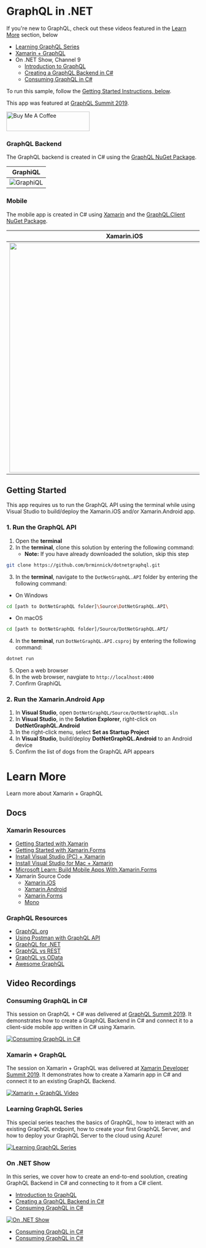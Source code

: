 # GraphQL in .NET

If you're new to GraphQL, check out these videos featured in the [Learn More](#learn-more) section, below
- [Learning GraphQL Series](#learning-graphql-series)
- [Xamarin + GraphQL](#xamarin--graphql)
- On .NET Show, Channel 9
  - [Introduction to GraphQL](https://channel9.msdn.com/Shows/On-NET/Introduction-to-GraphQL?WT.mc_id=dotnetgraphql-github-bramin)
  - [Creating a GraphQL Backend in C#](https://channel9.msdn.com/Shows/On-NET/Creating-a-GraphQL-Backend?WT.mc_id=dotnetgraphql-github-bramin)
  - [Consuming GraphQL in C#](https://channel9.msdn.com/Shows/On-NET/Consuming-a-GraphQL-in-C?WT.mc_id=dotnetgraphql-codetraveler-bramin)

To run this sample, follow the [Getting Started Instructions, below](#getting-started).

This app was featured at [GraphQL Summit 2019](https://codetraveler.io/GraphQLSummit-DotNet). 

<a href="https://www.buymeacoffee.com/bminnick" target="_blank"><img src="https://cdn.buymeacoffee.com/buttons/default-orange.png" alt="Buy Me A Coffee" style="height: 51px !important;width: 217px !important;" ></a>


### GraphQL Backend
The GraphQL backend is created in C# using the [GraphQL NuGet Package](https://www.nuget.org/packages/GraphQL/).

| GraphiQL |
| -------- |
| ![GraphiQL](https://user-images.githubusercontent.com/13558917/67914743-3a8f4700-fb4e-11e9-936d-320dfdd5d874.png) |

### Mobile
The mobile app is created in C# using [Xamarin](https://docs.microsoft.com/xamarin/cross-platform/?WT.mc_id=DotNetGraphQL-github-bramin) and the [GraphQL.Client NuGet Package](https://www.nuget.org/packages/GraphQL.Client/).

| Xamarin.iOS | Xamarin.Android |
| ----------- | --------------- |
| <img src="https://user-images.githubusercontent.com/13558917/67914056-44b04600-fb4c-11e9-98ee-9d7ecb1bbc65.png" height="600"> | <img src="https://user-images.githubusercontent.com/13558917/67915040-16803580-fb4f-11e9-80c2-ae91a25f4e7b.png" height="550"> | 

## Getting Started

This app requires us to run the GraphQL API using the terminal while using Visual Studio to build/deploy the Xamarin.iOS and/or Xamarin.Android app.

### 1. Run the GraphQL API

1. Open the **terminal**
2. In the **terminal**, clone this solution by entering the following command:
    - **Note:** If you have already downloaded the solution, skip this step

```bash
git clone https://github.com/brminnick/dotnetgraphql.git
```

3. In the **terminal**, navigate to the `DotNetGraphQL.API` folder by entering the following command:

- On Windows

```bash
cd [path to DotNetGraphQL folder]\Source\DotNetGraphQL.API\
```
- On macOS
```bash
cd [path to DotNetGraphQL folder]/Source/DotNetGraphQL.API/
```

4. In the **terminal**, run `DotNetGraphQL.API.csproj` by entering the following command:

```bash
dotnet run
```

5. Open a web browser
6. In the web browser, navgiate to `http://localhost:4000`
7. Confirm GraphiQL

### 2. Run the Xamarin.Android App

1. In **Visual Studio**, open `DotNetGraphQL/Source/DotNetGraphQL.sln`
2. In **Visual Studio**, in the **Solution Explorer**, right-click on **DotNetGraphQL.Android**
3. In the right-click menu, select **Set as Startup Project**
4. In **Visual Studio**, build/deploy **DotNetGraphQL.Android** to an Android device
6. Confirm the list of dogs from the GraphQL API appears

# Learn More

Learn more about Xamarin + GraphQL

## Docs

### Xamarin Resources

- [Getting Started with Xamarin](https://docs.microsoft.com/xamarin/cross-platform/?WT.mc_id=DotNetGraphQL-github-bramin)
- [Getting Started with Xamarin.Forms](https://docs.microsoft.com/xamarin/xamarin-forms?WT.mc_id=DotNetGraphQL-github-bramin)
- [Install Visual Studio (PC) + Xamarin](https://docs.microsoft.com/xamarin/get-started/installation/windows?WT.mc_id=DotNetGraphQL-github-bramin)
- [Install Visual Studio for Mac + Xamarin](https://docs.microsoft.com/visualstudio/mac/installation?view=vsmac-2019&WT.mc_id=DotNetGraphQL-github-bramin)
- [Microsoft Learn: Build Mobile Apps With Xamarin.Forms](https://docs.microsoft.com/learn/paths/build-mobile-apps-with-xamarin-forms?WT.mc_id=DotNetGraphQL-github-bramin)
- Xamarin Source Code
    - [Xamarin.iOS](https://github.com/xamarin/xamarin-macios)
    - [Xamarin.Android](https://github.com/xamarin/xamarin-android)
    - [Xamarin.Forms](https://github.com/xamarin/Xamarin.Forms)
    - [Mono](https://github.com/mono/mono)
    
### GraphQL Resources

- [GraphQL.org](https://graphql.org/)
- [Using Postman with GraphQL API](https://www.codetraveler.io/2019/01/12/how-to-use-postman-with-a-graphql-api/)
- [GraphQL for .NET](https://github.com/graphql-dotnet/graphql-dotnet)
- [GraphQL vs REST](https://philsturgeon.uk/api/2017/01/24/graphql-vs-rest-overview/)
- [GraphQL vs OData](https://jeffhandley.com/2018-09-13/graphql-is-not-odata)
- [Awesome GraphQL](https://github.com/chentsulin/awesome-graphql)

## Video Recordings

### Consuming GraphQL in C#

This session on GraphQL + C# was delivered at [GraphQL Summit 2019](https://codetraveler.io/GraphQLSummit-DotNet).  It demonstrates how to create a GraphQL Backend in C# and connect it to a client-side mobile app written in C# using Xamarin.

[![Consuming GraphQL in C#](https://user-images.githubusercontent.com/13558917/68418928-17682700-014e-11ea-9aa6-749254cb50fe.png)](https://youtu.be/t1cQsenAmNo?t=18575)

### Xamarin + GraphQL

The session on Xamarin + GraphQL was delivered at [Xamarin Developer Summit 2019](https://www.codetraveler.io/xamdevsummit-graphql/). It demonstrates how to create a Xamarin app in C# and connect it to an existing GraphQL Backend.

[![Xamarin + GraphQL Video](https://user-images.githubusercontent.com/13558917/61256668-6a8f1780-a722-11e9-97ad-8188ec6eab8f.png)](https://channel9.msdn.com/Events/Xamarin/Xamarin-Developer-Summit-2019/XamarinGraphQL?WT.mc_id=DotNetGraphQL-github-bramin)

### Learning GraphQL Series

This special series teaches the basics of GraphQL, how to interact with an existing GraphQL endpoint, how to create your first GraphQL Server, and how to deploy your GraphQL Server to the cloud using Azure! 

[![Learning GraphQL Series](https://sec.ch9.ms/ch9/167c/d62bfc00-95ae-42a1-ab23-af9b9602167c/IntrotoGraphQL_512.jpg)](https://channel9.msdn.com/Series/GraphQL?WT.mc_id=DotNetGraphQL-github-bramin)

### On .NET Show

In this series, we cover how to create an end-to-end soolution, creating GraphQL Backend in C# and connecting to it from a C# client.

- [Introduction to GraphQL](https://channel9.msdn.com/Shows/On-NET/Introduction-to-GraphQL?WT.mc_id=dotnetgraphql-github-bramin)
- [Creating a GraphQL Backend in C#](https://channel9.msdn.com/Shows/On-NET/Creating-a-GraphQL-Backend?WT.mc_id=dotnetgraphql-github-bramin)
- [Consuming GraphQL in C#](https://channel9.msdn.com/Shows/On-NET/Consuming-a-GraphQL-in-C?WT.mc_id=dotnetgraphql-codetraveler-bramin)

[![On .NET Show](https://user-images.githubusercontent.com/13558917/76797023-df22c600-6789-11ea-8595-99f90df499a9.png)](https://channel9.msdn.com/Shows/On-NET/Introduction-to-GraphQL?WT.mc_id=dotnetgraphql-github-bramin)
- [Consuming GraphQL in C#](https://channel9.msdn.com/Shows/On-NET/Consuming-a-GraphQL-in-C?WT.mc_id=dotnetgraphql-codetraveler-bramin)
- [Consuming GraphQL in C#](https://channel9.msdn.com/Shows/On-NET/Consuming-a-GraphQL-in-C?WT.mc_id=dotnetgraphql-codetraveler-bramin)
